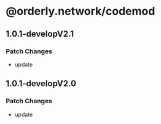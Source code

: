 # @orderly.network/codemod

## 1.0.1-developV2.1

### Patch Changes

- update

## 1.0.1-developV2.0

### Patch Changes

- update
